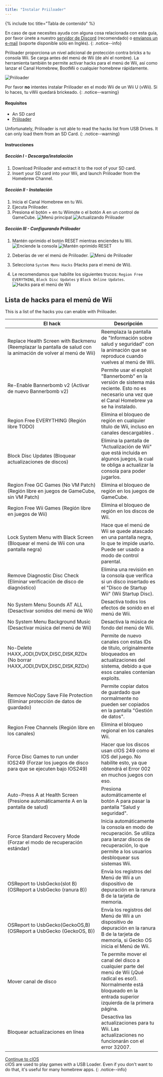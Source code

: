 ```yaml
---
title: "Instalar Priiloader"
---
```


{% include toc title="Tabla de contenido" %}

En caso de que necesites ayuda con alguna cosa relacionada con esta guía, por favor únete a nuestro [servidor de Discord](https://discord.gg/b4Y7jfD) (recomendado) o [envíanos un e-mail](mailto:support@riiconnect24.net) (soporte disponible sólo en Inglés).
{: .notice--info}

Priiloader proporciona un nivel adicional de protección contra bricks a tu consola Wii. Se carga antes del menú de Wii (de ahí el nombre). La herramienta también te permite activar hacks para el menú de Wii, así como lanzar el Canal Homebrew, BootMii o cualquier homebrew rápidamente.

![Priiloader](/images/priiloader.jpg)

Por favor **no** intentes instalar Priiloader en el modo Wii de un Wii U (vWii). Si lo haces, tu vWii quedará brickeado.
{: .notice--warning}

#### Requisitos
* An SD card
* [Priiloader](/assets/files/Priiloader_v0_8_2.zip)

Unfortunately, Priiloader is not able to read the hacks list from USB Drives. It can only load them from an SD Card.
{: .notice--warning}

#### Instrucciones
##### Sección I - Descarga/instalación

1. Download Priiloader and extract it to the root of your SD card.
2. Insert your SD card into your Wii, and launch Priiloader from the Homebrew Channel.

##### Sección II - Instalación

1. Inicia el Canal Homebrew en tu Wii.
2. Ejecuta Priiloader.
3. Presiona el botón + en tu Wiimote o el botón A en un control de GameCube. ![Menú principal](/images/Priiloader/2.png) ![Actualizando Priiloader](/images/Priiloader/3.png)

##### Sección III - Configurando Priiloader

1. Mantén oprimido el botón RESET mientras enciendes tu Wii. ![Enciende la consola](/images/Priiloader/5.jpg) ![Mantén oprimido RESET](/images/Priiloader/4.jpg)

2. Deberías de ver el menú de Priiloader. ![Menú de Priiloader](/images/Priiloader/6.png)
3. Selecciona `System Menu Hacks` (Hacks para el menú de Wii).
4. Le recomendamos que habilite los siguientes trucos: `Region Free EVERYTHING`, `Block Disc Updates` y `Block Online Updates`. ![Hacks para el menú de Wii](/images/Priiloader/7.png)

## Lista de hacks para el menú de Wii

This is a list of the hacks you can enable with Priiloader.

| El hack                                                                                                         | Descripción                                                                                                                                                                     |
| --------------------------------------------------------------------------------------------------------------- | ------------------------------------------------------------------------------------------------------------------------------------------------------------------------------- |
| Replace Health Screen with Backmenu (Reemplazar la pantalla de salud con la animación de volver al menú de Wii) | Reemplaza la pantalla de "Información sobre salud y seguridad" con la animación que se reproduce cuando vuelves al menú de Wii.                                                 |
| Re-Enable Bannerbomb v2 (Activar de nuevo Bannerbomb v2)                                                        | Permite usar el exploit "Bannerbomb" en la versión de sistema más reciente. Esto no es necesario una vez que el Canal Homebrew ya se ha instalado.                              |
| Region Free EVERYTHING (Región libre TODO)                                                                      | Elimina el bloqueo de región en cualquier título de Wii, incluso en canales descargables .                                                                                      |
| Block Disc Updates (Bloquear actualizaciones de discos)                                                         | Elimina la pantalla de "Actualización de Wii" que está incluida en algunos juegos, la cual te obliga a actualizar la consola para poder jugarlos.                               |
| Region Free GC Games (No VM Patch) (Región libre en juegos de GameCube, sin VM Patch)                           | Elimina el bloqueo de región en los juegos de GameCube.                                                                                                                         |
| Region Free Wii Games (Región libre en juegos de Wii)                                                           | Elimina el bloqueo de región en los discos de Wii.                                                                                                                              |
| Lock System Menu with Black Screen (Bloquear el menú de Wii con una pantalla negra)                             | Hace que el menú de Wii se quede atascado en una pantalla negra, lo que te impide usarlo. Puede ser usado a modo de control parental.                                           |
| Remove Diagnostic Disc Check (Eliminar verificación de disco de diagnóstico)                                    | Elimina una revisión en la consola que verifica si un disco insertado es el "Disco de Startup Wii" (Wii Startup Disc).                                                          |
| No System Menu Sounds AT ALL (Desactivar sonidos del menú de Wii)                                               | Desactiva todos los efectos de sonido en el menú de Wii.                                                                                                                        |
| No System Menu Background Music (Desactivar música del menú de Wii)                                             | Desactiva la música de fondo del menú de Wii.                                                                                                                                   |
| No-Delete HAXX,JODI,DVDX,DISC,DISK,RZDx (No borrar HAXX,JODI,DVDX,DISC,DISK,RZDx)                               | Permite de nuevo canales con estas IDs de título, originalmente bloqueados en actualizaciones del sistema, debido a que esos canales contenían exploits.                        |
| Remove NoCopy Save File Protection (Eliminar protección de datos de guardado)                                   | Permite copiar datos de guardado que normalmente no pueden ser copiados en la pantalla "Gestión de datos".                                                                      |
| Region Free Channels (Región libre en los canales)                                                              | Elimina el bloqueo regional en los canales Wii.                                                                                                                                 |
| Force Disc Games to run under IOS249 (Forzar los juegos de disco para que se ejecuten bajo IOS249)              | Hacer que los discos usan cIOS 249 como el IOS del juego. No habilite esto, ya que obtendrá el Error 002 en muchos juegos con eso.                                              |
| Auto-Press A at Health Screen (Presione automáticamente A en la pantalla de salud)                              | Presiona automáticamente el botón A para pasar la pantalla "Salud y seguridad".                                                                                                 |
| Force Standard Recovery Mode (Forzar el modo de recuperación estándar)                                          | Inicia automáticamente la consola en modo de recuperación. Se utiliza para lanzar discos de recuperación, lo que permite a los usuarios desbloquear sus sistemas Wii.           |
| OSReport to UsbGecko(slot B) (OSReport a UsbGecko (ranura B))                                                   | Envía los registros del Menú de Wii a un dispositivo de depuración en la ranura B de la tarjeta de memoria.                                                                     |
| OSReport to UsbGecko(GeckoOS,B) (OSReport a UsbGecko (GeckoOS, B))                                              | Envía los registros del Menú de Wii a un dispositivo de depuración en la ranura B de la tarjeta de memoria, si Gecko OS inicia el Menú de Wii.                                  |
| Mover canal de disco                                                                                            | Te permite mover el canal del disco a cualquier parte del menú de Wii (¡Qué radical es eso!). Normalmente está bloqueado en la entrada superior izquierda de la primera página. |
| Bloquear actualizaciones en línea                                                                               | Desactiva las actualizaciones para tu Wii. Las actualizaciones no funcionarán con el error 32007.                                                                               |

[Continue to cIOS](cios)<br> cIOS are used to play games with a USB Loader. Even if you don't want to do that, it's useful for many homebrew apps.
{: .notice--info}
